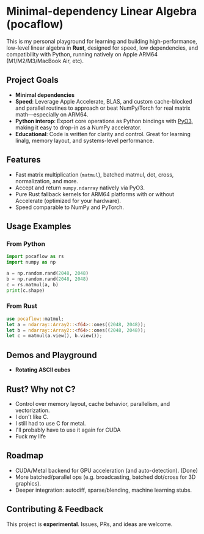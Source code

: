 # Minimal-dependency Linear Algebra (pocaflow)

This is my personal playground for learning and building high-performance, low-level linear algebra in **Rust**, designed for speed, low dependencies, and compatibility with Python, running natively on Apple ARM64 (M1/M2/M3/MacBook Air, etc).

## Project Goals

- **Minimal dependencies**
- **Speed**: Leverage Apple Accelerate, BLAS, and custom cache-blocked and parallel routines to approach or beat NumPy/Torch for real matrix math—especially on ARM64.
- **Python interop**: Export core operations as Python bindings with [PyO3](https://pyo3.rs/), making it easy to drop-in as a NumPy accelerator.
- **Educational**: Code is written for clarity and control. Great for learning linalg, memory layout, and systems-level performance.

## Features

- Fast matrix multiplication (`matmul`), batched matmul, dot, cross, normalization, and more.
- Accept and return `numpy.ndarray` natively via PyO3.
- Pure Rust fallback kernels for ARM64 platforms with or without Accelerate (optimized for your hardware).
- Speed comparable to NumPy and PyTorch.

## Usage Examples

### From Python

```python
import pocaflow as rs
import numpy as np

a = np.random.rand(2048, 2048)
b = np.random.rand(2048, 2048)
c = rs.matmul(a, b)
print(c.shape)
```

### From Rust

```rust
use pocaflow::matmul;
let a = ndarray::Array2::<f64>::ones((2048, 2048));
let b = ndarray::Array2::<f64>::ones((2048, 2048));
let c = matmul(a.view(), b.view());
```

## Demos and Playground

- **Rotating ASCII cubes**

## Rust? Why not C?

- Control over memory layout, cache behavior, parallelism, and vectorization.
- I don't like C.
- I still had to use C for metal.
- I'll probably have to use it again for CUDA
- Fuck my life

## Roadmap

- CUDA/Metal backend for GPU acceleration (and auto-detection). (Done)
- More batched/parallel ops (e.g. broadcasting, batched dot/cross for 3D graphics).
- Deeper integration: autodiff, sparse/blending, machine learning stubs.

## Contributing & Feedback

This project is **experimental**. Issues, PRs, and ideas are welcome.
